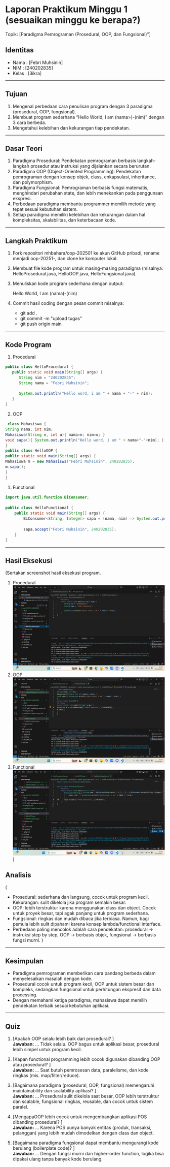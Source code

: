 # Laporan Praktikum Minggu 1 (sesuaikan minggu ke berapa?)
Topik: [Paradigma Pemrograman (Prosedural, OOP, dan Fungsional)"]

## Identitas
- Nama  : [Febri Muhsinin]
- NIM   : [240202835]
- Kelas : [3ikra]

---

## Tujuan
1. Mengenal perbedaan cara penulisan program dengan 3 paradigma (prosedural, OOP, fungsional).
2. Membuat program sederhana “Hello World, I am (nama>)-(nim)” dengan 3 cara berbeda.
3. Mengetahui kelebihan dan kekurangan tiap pendekatan.

---

## Dasar Teori  
1. Paradigma Prosedural: Pendekatan pemrograman berbasis langkah-langkah prosedur atau instruksi yang dijalankan secara berurutan.
2. Paradigma OOP (Object-Oriented Programming): Pendekatan pemrograman dengan konsep objek, class, enkapsulasi, inheritance, dan polymorphism.
3. Paradigma Fungsional: Pemrograman berbasis fungsi matematis, menghindari perubahan state, dan lebih menekankan pada penggunaan ekspresi.
4. Perbedaan paradigma membantu programmer memilih metode yang tepat sesuai kebutuhan sistem.
5. Setiap paradigma memiliki kelebihan dan kekurangan dalam hal kompleksitas, skalabilitas, dan keterbacaan kode.

---

## Langkah Praktikum
1. Fork repositori mhbahara/oop-202501 ke akun GitHub pribadi, rename menjadi oop-20251-<nim>, dan clone ke komputer lokal.
2. Membuat file kode program untuk masing-masing paradigma (misalnya: HelloProsedural.java, HelloOOP.java, HelloFungsional.java).
3. Menuliskan kode program sederhana dengan output:

   Hello World, I am (nama)-(nim)

4. Commit hasil coding dengan pesan commit misalnya:

   - git add .
   - git commit -m "upload tugas"
   - git push origin main

---

## Kode Program
1. Procedural
```java
public class HelloProcedural {
   public static void main(String[] args) {
      String nim = "240202835";
      String nama = "Febri Muhsinin";

      System.out.println("Hello word, i am " + nama + "-" + nim);
   }
}
```
2. OOP
```java
 class Mahasiswa { 
String nama; int nim; 
Mahasiswa(String n, int u){ nama=n; nim=u; } 
void sapa(){ System.out.println("Hello word, i am " + nama+"-"+nim); } 
} 
public class HelloOOP { 
public static void main(String[] args) { 
Mahasiswa m = new Mahasiswa("Febri Muhsinin", 240202835); 
m.sapa(); 
} 
} 
```
1. Functional
```java
import java.util.function.BiConsumer;

public class HelloFunctional {
    public static void main(String[] args) {
        BiConsumer<String, Integer> sapa = (nama, nim) -> System.out.println("Hello word, i am " + nama + "-" + nim);

        sapa.accept("Febri Muhsinin", 240202835);
    }
}

```

---

## Hasil Eksekusi
(Sertakan screenshot hasil eksekusi program.  
1. Procedural
![Screenshot hasil](/praktikum/week1-setup-hello-pos/screenshots/Screenshot%202025-10-01%20212130.png)
2. OOP
![Screenshot hasil](/praktikum/week1-setup-hello-pos/screenshots/Screenshot%202025-10-01%20212617.png)
3. Functional
![Screenshot hasil](/praktikum/week1-setup-hello-pos/screenshots/Screenshot%202025-10-01%20215457.png)
)

## Analisis
(
- Prosedural: sederhana dan langsung, cocok untuk program kecil. Kekurangan: sulit dikelola jika program semakin besar.
- OOP: lebih terstruktur karena menggunakan class dan object. Cocok untuk proyek besar, tapi agak panjang untuk program sederhana.
- Fungsional: ringkas dan mudah dibaca jika terbiasa. Namun, bagi pemula lebih sulit dipahami karena konsep lambda/functional interface.
- Perbedaan paling mencolok adalah cara pendekatan: prosedural → instruksi step by step, OOP → berbasis objek, fungsional → berbasis fungsi murni.
)
---

## Kesimpulan
- Paradigma pemrograman memberikan cara pandang berbeda dalam menyelesaikan masalah dengan kode.
- Prosedural cocok untuk program kecil, OOP untuk sistem besar dan kompleks, sedangkan fungsional untuk perhitungan ekspresif dan data processing.
- Dengan memahami ketiga paradigma, mahasiswa dapat memilih pendekatan terbaik sesuai kebutuhan aplikasi.

---

## Quiz
1. [Apakah OOP selalu lebih baik dari prosedural? ]  
   **Jawaban:** …
   Tidak selalu. OOP bagus untuk aplikasi besar, prosedural lebih simpel untuk program kecil.

3. [Kapan functional programming lebih cocok digunakan
 dibanding OOP atau prosedural? ]  
   **Jawaban:** … 
   Saat butuh pemrosesan data, paralelisme, dan kode ringkas (mis. map/filter/reduce).

4. [Bagaimana paradigma (prosedural, OOP, fungsional) 
memengaruhi maintainability dan scalability aplikasi? ]  
   **Jawaban:** … 
   Prosedural sulit dikelola saat besar, OOP lebih terstruktur dan scalable, fungsional ringkas, reusable, dan cocok untuk sistem paralel.

5. [MengapaOOP lebih cocok untuk mengembangkan
 aplikasi POS dibanding prosedural? ]  
   **Jawaban:** … 
   Karena POS punya banyak entitas (produk, transaksi, pelanggan) yang lebih mudah dimodelkan dengan class dan object.

6. [Bagaimana paradigma fungsional dapat membantu
 mengurangi kode berulang (boilerplate code)? ]  
   **Jawaban:** … 
   Dengan fungsi murni dan higher-order function, logika bisa dipakai ulang tanpa banyak kode berulang.
